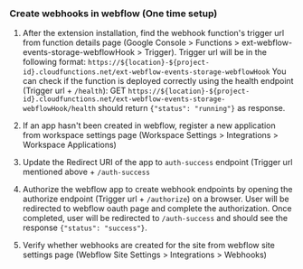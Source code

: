 ### Create webhooks in webflow (One time setup)

1. After the extension installation, find the webhook function's trigger url from function details page (Google Console > Functions > ext-webflow-events-storage-webflowHook > Trigger). Trigger url will be in the following format: `https://${location}-${project-id}.cloudfunctions.net/ext-webflow-events-storage-webflowHook`
   You can check if the function is deployed correctly using the health endpoint (Trigger url + `/health`): GET `https://${location}-${project-id}.cloudfunctions.net/ext-webflow-events-storage-webflowHook/health` should return `{"status": "running"}` as response.

2. If an app hasn't been created in webflow, register a new application from workspace settings page (Workspace Settings > Integrations > Workspace Applications)
3. Update the Redirect URI of the app to `auth-success` endpoint (Trigger url mentioned above + `/auth-success`
4. Authorize the webflow app to create webhook endpoints by opening the authorize endpoint (Trigger url + `/authorize`) on a browser. User will be redirected to webflow oauth page and complete the authorization. Once completed, user will be redirected to `/auth-success` and should see the response `{"status": "success"}`.
5. Verify whether webhooks are created for the site from webflow site settings page (Webflow Site Settings > Integrations > Webhooks)
